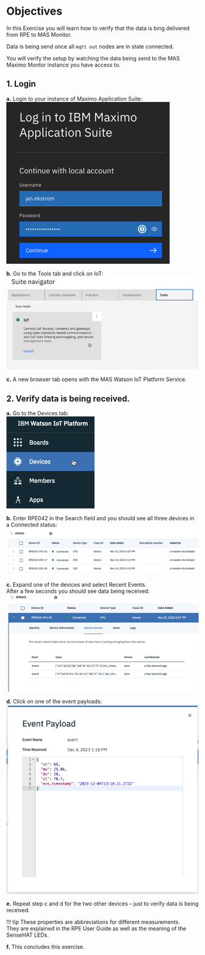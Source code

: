 # Objectives
In this Exercise you will learn how to verify that the data is bing delivered from RPE to MAS Monitor.

Data is being send once all `mqtt out` nodes are in state connected.

You will verify the setup by watching the data being send to the MAS Maximo Montor instance you have access to.

## 1. Login
**a.** Login to your instance of Maximo Application Suite:</br>
![MAS Login](img/verify_rpe_01.png)

**b.** Go to the Tools tab and click on IoT:</br>
![Launch IoT](img/verify_rpe_02.png)

**c.** A new browser tab opens with the MAS Watson IoT Platform Service. 
 
## 2. Verify data is being received.
**a.** Go to the Devices tab:</br>
![IoT Devices](img/verify_rpe_03.png)

**b.** Enter RPE042 in the Search field and you should see all three devices in a Connected status:
![IoT RPE Devices](img/verify_rpe_04.png)

**c.** Expand one of the devices and select Recent Events.</br>
After a few seconds you should see data being received:</br>
![IoT RPE data](img/verify_rpe_05.png)

**d.** Click on one of the event payloads:</br>
![IoT RPE data](img/verify_rpe_06.png)

**e.** Repeat step c and d for the two other devices – just to verify data is being received.

!!! tip
    These properties are abbreviations for different measurements.</br>
    They are explained in the RPE User Guide as well as the meaning of the SenseHAT LEDs.

**f.** This concludes this exercise.

